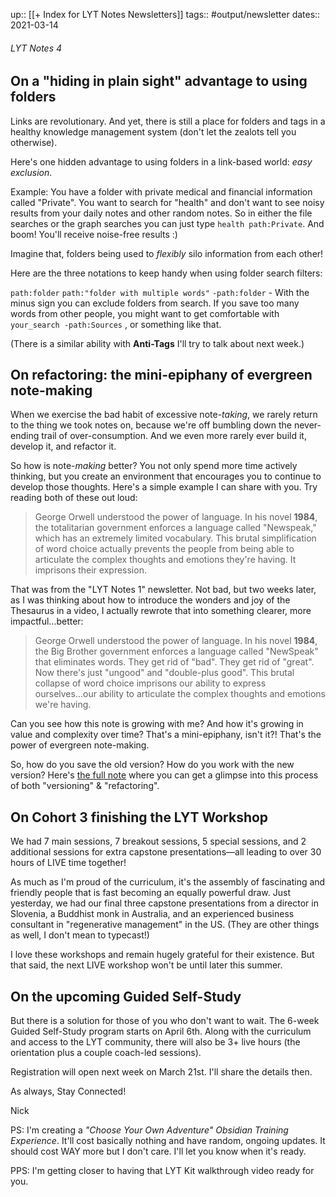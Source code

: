 up:: [[+ Index for LYT Notes Newsletters]]
tags:: #output/newsletter 
dates:: 2021-03-14

###### LYT Notes 4
## On a "hiding in plain sight" advantage to using folders 
Links are revolutionary. And yet, there is still a place for folders and tags in a healthy knowledge management system (don't let the zealots tell you otherwise).

Here's one hidden advantage to using folders in a link-based world: *easy exclusion*.

Example: You have a folder with private medical and financial information called "Private". You want to search for "health" and don't want to see noisy results from your daily notes and other random notes. So in either the file searches or the graph searches you can just type `health path:Private`. And boom! You'll receive noise-free results :)

Imagine that, folders being used to *flexibly* silo information from each other!

Here are the three notations to keep handy when using folder search filters:

`path:folder`
`path:"folder with multiple words"`
`-path:folder` - With the minus sign you can exclude folders from search. If you save too many words from other people, you might want to get comfortable with `your_search -path:Sources` , or something like that.

(There is a similar ability with **Anti-Tags** I'll try to talk about next week.)


## On refactoring: the mini-epiphany of evergreen note-making
When we exercise the bad habit of excessive note-*taking*, we rarely return to the thing we took notes on, because we're off bumbling down the never-ending trail of over-consumption. And we even more rarely ever build it, develop it, and refactor it. 

So how is note-*making* better? You not only spend more time actively thinking, but you create an environment that encourages you to continue to develop those thoughts. Here's a simple example I can share with you. Try reading both of these out loud:

> George Orwell understood the power of language. In his novel **1984**, the totalitarian government enforces a language called "Newspeak," which has an extremely limited vocabulary. This brutal simplification of word choice actually prevents the people from being able to articulate the complex thoughts and emotions they're having. It imprisons their expression.

That was from the "LYT Notes 1" newsletter. Not bad, but two weeks later, as I was thinking about how to introduce the wonders and joy of the Thesaurus in a video, I actually rewrote that into something clearer, more impactful...better:

> George Orwell understood the power of language. In his novel **1984**, the Big Brother government enforces a language called "NewSpeak" that eliminates words. They get rid of "bad". They get rid of "great". Now there's just "ungood" and "double-plus good". This brutal collapse of word choice imprisons our ability to express ourselves...our ability to articulate the complex thoughts and emotions we're having.

Can you see how this note is growing with me? And how it's growing in value and complexity over time? That's a mini-epiphany, isn't it?! That's the power of evergreen note-making. 

So, how do you save the old version? How do you work with the new version? Here's [the full note](https://publish.obsidian.md/lyt-kit/Sources/1949+%F0%9F%93%9A+1984) where you can get a glimpse into this process of both "versioning" & "refactoring". 

## On Cohort 3 finishing the LYT Workshop
We had 7 main sessions, 7 breakout sessions, 5 special sessions, and 2 additional sessions for extra capstone presentations—all leading to over 30 hours of LIVE time together!

As much as I'm proud of the curriculum, it's the assembly of fascinating and friendly people that is fast becoming an equally powerful draw. Just yesterday, we had our final three capstone presentations from a director in Slovenia, a Buddhist monk in Australia, and an experienced business consultant in "regenerative management" in the US. (They are other things as well, I don't mean to typecast!)

I love these workshops and remain hugely grateful for their existence. But that said, the next LIVE workshop won't be until later this summer.

## On the upcoming Guided Self-Study
But there is a solution for those of you who don't want to wait. The 6-week Guided Self-Study program starts on April 6th. Along with the curriculum and access to the LYT community, there will also be 3+ live hours (the orientation plus a couple coach-led sessions).

Registration will open next week on March 21st. I'll share the details then.


As always, Stay Connected!

Nick

PS: I'm creating a *"Choose Your Own Adventure" Obsidian Training Experience*. It'll cost basically nothing and have random, ongoing updates. It should cost WAY more but I don't care. I'll let you know when it's ready.

PPS: I'm getting closer to having that LYT Kit walkthrough video ready for you.





